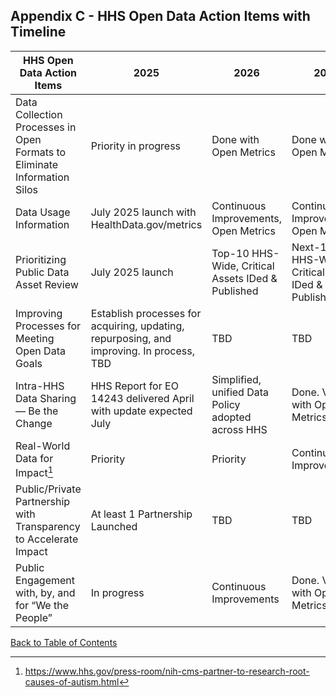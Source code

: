 ## Appendix C - HHS Open Data Action Items with Timeline


| **HHS Open Data Action Items**                                      | **2025**                                                   | **2026**                                                   | **2027**                                                   | **2028**                                                   |
|---------------------------------------------------------------------|-----------------------------------------------------------|-----------------------------------------------------------|-----------------------------------------------------------|-----------------------------------------------------------|
| Data Collection Processes in Open Formats to Eliminate Information Silos | Priority in progress                                       | Done with Open Metrics                                    | Done with Open Metrics                                    | Done with Open Metrics                                    |
| Data Usage Information                                              | July 2025 launch with HealthData.gov/metrics              | Continuous Improvements, Open Metrics                     | Continuous Improvements, Open Metrics                     | Continuous Improvements, Open Metrics                     |
| Prioritizing Public Data Asset Review                               | July 2025 launch                                          | Top-10 HHS-Wide, Critical Assets IDed & Published         | Next-10 HHS-Wide, Critical Assets IDed & Published        | Next-10 HHS-Wide, Critical Assets IDed & Published        |
| Improving Processes for Meeting Open Data Goals                     | Establish processes for acquiring, updating, repurposing, and improving. In process, TBD | TBD                                                       | TBD                                                       | TBD                                                       |
| Intra-HHS Data Sharing — Be the Change                              | HHS Report for EO 14243 delivered April with update expected July | Simplified, unified Data Policy adopted across HHS         | Done. Visible with Open Metrics                           | Done. Visible with Open Metrics                           |
| Real-World Data for Impact[^41]                                     | Priority                                                  | Priority                                                  | Continuous Improvements                                   | Continuous Improvements                                   |
| Public/Private Partnership with Transparency to Accelerate Impact   | At least 1 Partnership Launched                           | TBD                                                       | TBD                                                       | TBD                                                       |
| Public Engagement with, by, and for “We the People”                | In progress                                               | Continuous Improvements                                   | Done. Visible with Open Metrics                           | Done. Visible with Open Metrics                           |

[^41]: <https://www.hhs.gov/press-room/nih-cms-partner-to-research-root-causes-of-autism.html>

[Back to Table of Contents](#table-of-contents)
